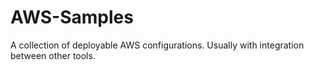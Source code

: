 # AWS-Samples

A collection of deployable AWS configurations. Usually with integration between other tools.
